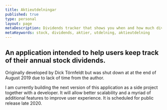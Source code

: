 ```yaml
---
title: Aktieutdelningar
published: true
type: personal
layout: page
metaDescription: Dividends tracker that shows you when and how much dividends you can expect.
metaKeywords: stock, dividends, aktier, utdelning, aktieutdelning
---
```


## An application intended to help users keep track of their annual stock dividends.

Originally developed by Dick Törnfeldt but was shut down at at the end of August 2019 due to lack of time from the author.

I am currently building the next version of this application as a side project together with a developer. It will allow better scalability and a myriad of additional features to improve user experience. It is scheduled for public release late 2020.
